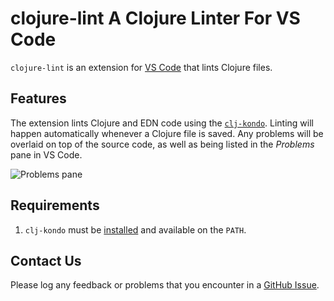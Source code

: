 # clojure-lint A Clojure Linter For VS Code

`clojure-lint` is an extension for [VS Code](https://code.visualstudio.com/) that lints Clojure files.

## Features

The extension lints Clojure and EDN code using the [`clj-kondo`](https://github.com/borkdude/clj-kondo). Linting will happen automatically whenever a Clojure file is saved. Any problems will be overlaid on top of the source code, as well as being listed in the *Problems* pane in VS Code.

![Problems pane](https://user-images.githubusercontent.com/448001/59565149-79ad7780-9047-11e9-9dcf-d8776a2b0814.png)


## Requirements

1. `clj-kondo` must be [installed](https://github.com/borkdude/clj-kondo/blob/master/doc/install.md) and available on the `PATH`.

## Contact Us

Please log any feedback or problems that you encounter in a [GitHub Issue](https://github.com/marcomorain/clojure-lint/issues).
